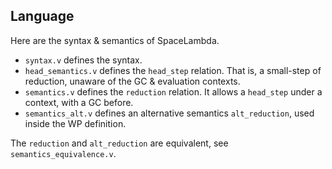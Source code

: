 ## Language

Here are the syntax & semantics of SpaceLambda.

* `syntax.v` defines the syntax.
* `head_semantics.v` defines the `head_step` relation. That is, a
  small-step of reduction, unaware of the GC & evaluation contexts.
* `semantics.v` defines the `reduction` relation. It allows a
  `head_step` under a context, with a GC before.
* `semantics_alt.v` defines an alternative semantics `alt_reduction`,
  used inside the WP definition.

The `reduction` and `alt_reduction` are equivalent, see `semantics_equivalence.v`.

